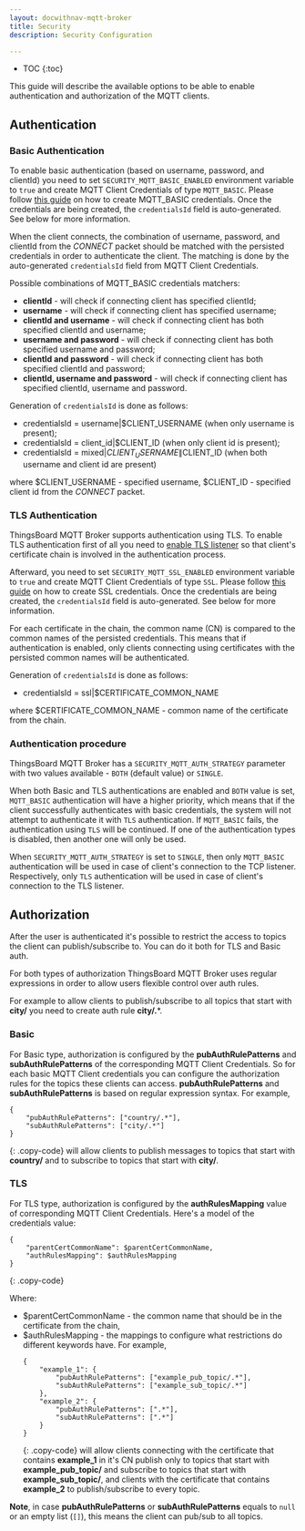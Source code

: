 ```yaml
---
layout: docwithnav-mqtt-broker
title: Security
description: Security Configuration

---
```


* TOC
{:toc}

This guide will describe the available options to be able to enable authentication and authorization of the MQTT clients.

## Authentication

### Basic Authentication

To enable basic authentication (based on username, password, and clientId) you need to set `SECURITY_MQTT_BASIC_ENABLED` environment variable to `true` 
and create MQTT Client Credentials of type `MQTT_BASIC`.
Please follow [this guide](/docs/mqtt-broker/mqtt-client-credentials-management/) on how to create MQTT_BASIC credentials.
Once the credentials are being created, the `credentialsId` field is auto-generated. See below for more information.

When the client connects, the combination of username, password, and clientId from the _CONNECT_ packet should be matched 
with the persisted credentials in order to authenticate the client. 
The matching is done by the auto-generated `credentialsId` field from MQTT Client Credentials.

Possible combinations of MQTT_BASIC credentials matchers:
- **clientId** - will check if connecting client has specified clientId;
- **username** - will check if connecting client has specified username;
- **clientId and username** - will check if connecting client has both specified clientId and username;
- **username and password** - will check if connecting client has both specified username and password;
- **clientId and password** - will check if connecting client has both specified clientId and password;
- **clientId, username and password** - will check if connecting client has specified clientId, username and password.

Generation of `credentialsId` is done as follows:

- credentialsId = username\|$CLIENT_USERNAME (when only username is present);
- credentialsId = client_id\|$CLIENT_ID (when only client id is present);
- credentialsId = mixed\|$CLIENT_USERNAME\|$CLIENT_ID (when both username and client id are present)

where $CLIENT_USERNAME - specified username, $CLIENT_ID - specified client id from the _CONNECT_ packet.

### TLS Authentication

ThingsBoard MQTT Broker supports authentication using TLS.
To enable TLS authentication first of all you need to [enable TLS listener](/docs/mqtt-broker/mqtt-listeners/) so that client's certificate chain is involved 
in the authentication process.

Afterward, you need to set `SECURITY_MQTT_SSL_ENABLED` environment variable to `true` and create MQTT Client Credentials of type `SSL`.
Please follow [this guide](/docs/mqtt-broker/mqtt-client-credentials-management/) on how to create SSL credentials.
Once the credentials are being created, the `credentialsId` field is auto-generated. See below for more information.

For each certificate in the chain, the common name (CN) is compared to the common names of the persisted credentials.
This means that if authentication is enabled, only clients connecting using certificates with the persisted common names will be authenticated.

Generation of `credentialsId` is done as follows:

- credentialsId = ssl\|$CERTIFICATE_COMMON_NAME

where $CERTIFICATE_COMMON_NAME - common name of the certificate from the chain.

### Authentication procedure

ThingsBoard MQTT Broker has a `SECURITY_MQTT_AUTH_STRATEGY` parameter with two values available - `BOTH` (default value) or `SINGLE`.

When both Basic and TLS authentications are enabled and `BOTH` value is set, `MQTT_BASIC` authentication will have a higher priority, 
which means that if the client successfully authenticates with basic credentials, the system will not attempt to authenticate it with `TLS` authentication.
If `MQTT_BASIC` fails, the authentication using `TLS` will be continued. If one of the authentication types is disabled, then another one will only be used.

When `SECURITY_MQTT_AUTH_STRATEGY` is set to `SINGLE`, then only `MQTT_BASIC` authentication will be used in case of client's connection to the TCP listener.
Respectively, only `TLS` authentication will be used in case of client's connection to the TLS listener.

## Authorization

After the user is authenticated it's possible to restrict the access to topics the client can publish/subscribe to.
You can do it both for TLS and Basic auth.

For both types of authorization ThingsBoard MQTT Broker uses regular expressions in order to allow users flexible control over auth rules.

For example to allow clients to publish/subscribe to all topics that start with **city/** you need to create auth rule **city/.***.

### Basic

For Basic type, authorization is configured by the **pubAuthRulePatterns** and **subAuthRulePatterns** of the corresponding MQTT Client Credentials.
So for each basic MQTT Client credentials you can configure the authorization rules for the topics these clients can access.
**pubAuthRulePatterns** and **subAuthRulePatterns** is based on regular expression syntax.
For example,
```
{
    "pubAuthRulePatterns": ["country/.*"],
    "subAuthRulePatterns": ["city/.*"]
}
```
{: .copy-code}
will allow clients to publish messages to topics that start with **country/** and to subscribe to topics that start with **city/**.

### TLS

For TLS type, authorization is configured by the **authRulesMapping** value of corresponding MQTT Client Credentials.
Here's a model of the credentials value:

```
{
    "parentCertCommonName": $parentCertCommonName,
    "authRulesMapping": $authRulesMapping
}
```
{: .copy-code}

Where:
- $parentCertCommonName - the common name that should be in the certificate from the chain,
- $authRulesMapping - the mappings to configure what restrictions do different keywords have.
  For example,
  ```
  {
      "example_1": {
	      "pubAuthRulePatterns": ["example_pub_topic/.*"],
	      "subAuthRulePatterns": ["example_sub_topic/.*"]
	  },
	  "example_2": {
          "pubAuthRulePatterns": [".*"],
		  "subAuthRulePatterns": [".*"]
      }
  }
  ```
  {: .copy-code}
  will allow clients connecting with the certificate that contains **example_1** in it's CN publish only to topics that start with **example_pub_topic/**
  and subscribe to topics that start with **example_sub_topic/**,
  and clients with the certificate that contains **example_2** to publish/subscribe to every topic.

**Note**, in case **pubAuthRulePatterns** or **subAuthRulePatterns** equals to `null` or an empty list (`[]`), this means the client can pub/sub to all topics.